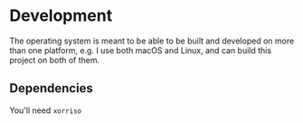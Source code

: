 # Development

The operating system is meant to be able to be built and developed
on more than one platform, e.g. I use both macOS and Linux, and can build
this project on both of them.

## Dependencies

You'll need `xorriso`
